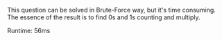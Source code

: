 This question can be solved in Brute-Force way, but it's time consuming. The essence of the result is to find 0s and 1s counting and multiply.

Runtime: 56ms

